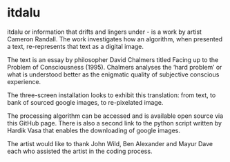 # itdalu
itdalu or information that drifts and lingers under - is a work by artist Cameron Randall. The work investigates how an algorithm, when presented a text, re-represents that text as a digital image. 

The text is an essay by philosopher David Chalmers titled Facing up to the Problem of Consciousness (1995). Chalmers analyses the ‘hard problem’ or what is understood better as the enigmatic quality of subjective conscious experience.

The three-screen installation looks to exhibit this translation: from text, to bank of sourced google images, to re-pixelated image.  

The processing algorithm can be accessed and is available open source via this GitHub page. There is also a second link to the python script written by Hardik Vasa that enables the downloading of google images. 

The artist would like to thank John Wild, Ben Alexander and Mayur Dave each who assisted the artist in the coding process. 

